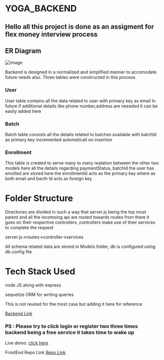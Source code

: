 # YOGA_BACKEND

<h2> Hello all this project is done as an assigment for flex money interview process </h2>

<h2>ER Diagram</h2>

![image](https://user-images.githubusercontent.com/79659114/207399509-47c6aadb-be81-408b-84a4-973967b1b420.png)

<p>Backend is designed in a normalized and simplified manner to accomodate future needs also. Three tables were constructed in this process </p>

<h3>User</h3>

<p> User table contains all the data related to user with primary key as email In future if additional details like phone number,address are neeeded
it can be easily added here </p>

<h3>Batch</h3>

<p> Batch table consists all the details related to batches available with batchId as primary key incremented automaticall on insertion </p>


<h3>Enrollment</h3>

<p>This table is created to serve many to many realation between the other two models here all the details regarding paymentStatus, batchId the user has enrolled are stored 
here the enrollmentId acts as the primary key where as both email and bacth Id acts as foreign key</p>

<h1>Folder Structure </h1>

<p> Directories are divided in such a way that server.js being the top most parent and all the incomoing api are routed towards routes from there it goes on their respective controllers
,controllers make use of their services to complete the request </p>

<p> server.js->routes->controller->services</p>

<p>All schema related data are stored in Models folder, db is configured using db.config file </p>

<h1>Tech Stack Used </h1>

<p> node JS along with express </p>
<p> sequelize ORM for writing queries</p>


<p> This is not reuired for the most case but adding it here for reference </p>
<a href="https://yogi-yoga.onrender.com">Backend Link </a>

<h3>PS : Please try to click login or register two three times backend being a free service it takes time to wake up </h3>
<p>Live demo: <a href="https://iridescent-kringle-652db9.netlify.app/">click here</a></p>
<p>FrontEnd Repo Link <a href="https://github.com/deekshith03/YOGA_FRONT">Repo Link</a></p>
